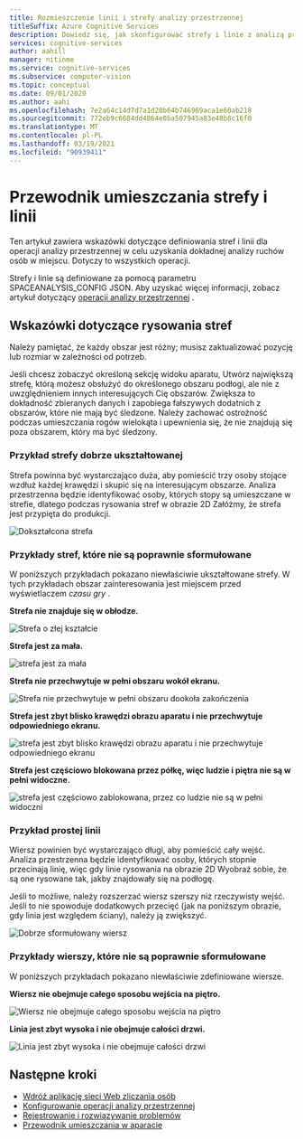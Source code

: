 ```yaml
---
title: Rozmieszczenie linii i strefy analizy przestrzennej
titleSuffix: Azure Cognitive Services
description: Dowiedz się, jak skonfigurować strefy i linie z analizą przestrzenną
services: cognitive-services
author: aahill
manager: nitinme
ms.service: cognitive-services
ms.subservice: computer-vision
ms.topic: conceptual
ms.date: 09/01/2020
ms.author: aahi
ms.openlocfilehash: 7e2a64c14d7d7a1d20b64b746969aca1e60ab218
ms.sourcegitcommit: 772eb9c6684dd4864e0ba507945a83e48b8c16f0
ms.translationtype: MT
ms.contentlocale: pl-PL
ms.lasthandoff: 03/19/2021
ms.locfileid: "90939411"
---
```

# <a name="zone-and-line-placement-guide"></a>Przewodnik umieszczania strefy i linii

Ten artykuł zawiera wskazówki dotyczące definiowania stref i linii dla operacji analizy przestrzennej w celu uzyskania dokładnej analizy ruchów osób w miejscu. Dotyczy to wszystkich operacji. 

Strefy i linie są definiowane za pomocą parametru SPACEANALYSIS_CONFIG JSON. Aby uzyskać więcej informacji, zobacz artykuł dotyczący [operacji analizy przestrzennej](spatial-analysis-operations.md) .

## <a name="guidelines-for-drawing-zones"></a>Wskazówki dotyczące rysowania stref

Należy pamiętać, że każdy obszar jest różny; musisz zaktualizować pozycję lub rozmiar w zależności od potrzeb.

Jeśli chcesz zobaczyć określoną sekcję widoku aparatu, Utwórz największą strefę, którą możesz obsłużyć do określonego obszaru podłogi, ale nie z uwzględnieniem innych interesujących Cię obszarów. Zwiększa to dokładność zbieranych danych i zapobiega fałszywych dodatnich z obszarów, które nie mają być śledzone. Należy zachować ostrożność podczas umieszczania rogów wielokąta i upewnienia się, że nie znajdują się poza obszarem, który ma być śledzony.  

### <a name="example-of-a-well-shaped-zone"></a>Przykład strefy dobrze ukształtowanej

Strefa powinna być wystarczająco duża, aby pomieścić trzy osoby stojące wzdłuż każdej krawędzi i skupić się na interesującym obszarze. Analiza przestrzenna będzie identyfikować osoby, których stopy są umieszczane w strefie, dlatego podczas rysowania stref w obrazie 2D Załóżmy, że strefa jest przypięta do produkcji.

![Dokształcona strefa](./media/spatial-analysis/zone-good-example.png)

### <a name="examples-of-zones-that-arent-well-shaped"></a>Przykłady stref, które nie są poprawnie sformułowane

W poniższych przykładach pokazano niewłaściwie ukształtowane strefy. W tych przykładach obszar zainteresowania jest miejscem przed wyświetlaczem *czasu gry* .

**Strefa nie znajduje się w obłodze.**

![Strefa o złej kształcie](./media/spatial-analysis/zone-not-on-floor.png) 

**Strefa jest za mała.**

![strefa jest za mała](./media/spatial-analysis/zone-too-small.png)

**Strefa nie przechwytuje w pełni obszaru wokół ekranu.**

![Strefa nie przechwytuje w pełni obszaru dookoła zakończenia](./media/spatial-analysis/zone-bad-capture.png)

**Strefa jest zbyt blisko krawędzi obrazu aparatu i nie przechwytuje odpowiedniego ekranu.**

![strefa jest zbyt blisko krawędzi obrazu aparatu i nie przechwytuje odpowiedniego ekranu](./media/spatial-analysis/zone-edge.png)

**Strefa jest częściowo blokowana przez półkę, więc ludzie i piętra nie są w pełni widoczne.**

![strefa jest częściowo zablokowana, przez co ludzie nie są w pełni widoczni](./media/spatial-analysis/zone-partially-blocked.png)

### <a name="example-of-a-well-shaped-line"></a>Przykład prostej linii

Wiersz powinien być wystarczająco długi, aby pomieścić cały wejść. Analiza przestrzenna będzie identyfikować osoby, których stopnie przecinają linię, więc gdy linie rysowania na obrazie 2D Wyobraź sobie, że są one rysowane tak, jakby znajdowały się na podłogę. 

Jeśli to możliwe, należy rozszerzać wiersz szerszy niż rzeczywisty wejść. Jeśli to nie spowoduje dodatkowych przecięć (jak na poniższym obrazie, gdy linia jest względem ściany), należy ją zwiększyć.

![Dobrze sformułowany wiersz](./media/spatial-analysis/zone-line-good-example.png)

### <a name="examples-of-lines-that-arent-well-shaped"></a>Przykłady wierszy, które nie są poprawnie sformułowane

W poniższych przykładach pokazano niewłaściwie zdefiniowane wiersze.

**Wiersz nie obejmuje całego sposobu wejścia na piętro.**

![Wiersz nie obejmuje całego sposobu wejścia na piętro](./media/spatial-analysis/zone-line-bad-coverage.png)

**Linia jest zbyt wysoka i nie obejmuje całości drzwi.**

![Linia jest zbyt wysoka i nie obejmuje całości drzwi](./media/spatial-analysis/zone-line-too-high.png)

## <a name="next-steps"></a>Następne kroki

* [Wdróż aplikację sieci Web zliczania osób](spatial-analysis-web-app.md)
* [Konfigurowanie operacji analizy przestrzennej](./spatial-analysis-operations.md)
* [Rejestrowanie i rozwiązywanie problemów](spatial-analysis-logging.md)
* [Przewodnik umieszczania w aparacie](spatial-analysis-camera-placement.md)
